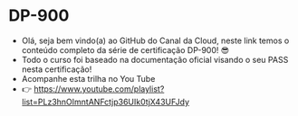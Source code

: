 # DP-900
- Olá, seja bem vindo(a) ao GitHub do Canal da Cloud, neste link temos o conteúdo completo da série de certificação DP-900! 😎
- Todo o curso foi baseado na documentação oficial visando o seu PASS nesta certificação!
- Acompanhe esta trilha no You Tube
- 👉 https://www.youtube.com/playlist?list=PLz3hnOImntANFctjp36UIk0tjX43UFJdy

